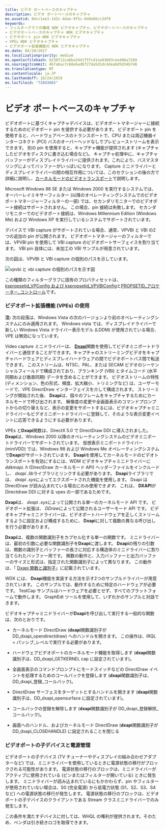 ```yaml
---
title: ビデオ ポートベースのキャプチャ
description: ビデオ ポートベースのキャプチャ
ms.assetid: 84cc1ee3-142c-4dae-9f5c-0dde66cc3df9
keywords:
- フィルターグラフの構成 WDK ビデオキャプチャ、ビデオポートベースのキャプチャ
- ビデオポートベースのキャプチャ WDK ビデオキャプチャ
- ビデオポート pin WDK ビデオキャプチャ
- VPEs WDK ビデオキャプチャ
- ビデオポート拡張機能の WDK ビデオキャプチャ
ms.date: 04/20/2017
ms.localizationpriority: medium
ms.openlocfilehash: 0238f12ca6ba2441f5fcd1ea93603cee406a7289
ms.sourcegitcommit: 4b7a6ac7c68e6ad6f27da5d1dc4deabd5d34b748
ms.translationtype: MT
ms.contentlocale: ja-JP
ms.lasthandoff: 10/24/2019
ms.locfileid: "72843665"
---
```

# <a name="video-port-based-capture"></a>ビデオ ポートベースのキャプチャ


ビデオポートに基づくキャプチャデバイスは、ビデオポートマネージャーに接続するためのビデオポート pin を提供する必要があります。 ビデオポート pin を使用すると、ハードウェアベースのトランスポートで、CPU または周辺機器インターコネクト (PCI) バスのオーバーヘッドなしでプレビューストリームを表示できます。 別の pin を使用すると、キャプチャ機能が提供されます (キャプチャしたビデオをディスクに書き込む場合など)。 キャプチャ処理中に、キャプチャバッファーがディスプレイドライバーに提供されます。これにより、バスマスタリングによってバッファーがいっぱいになります。 Capture ミニドライバーとディスプレイドライバーの間の相互作用については、このセクションの後の方で詳細に説明し、[カーネルモードのビデオトランスポート](https://docs.microsoft.com/windows-hardware/drivers/display/kernel-mode-video-transport)で説明します。

Microsoft Windows 98 SE または Windows 2000 を実行するシステムでは、オーバーレイミキサーフィルター (以降のオペレーティングシステムでのビデオポートマネージャーフィルターの一部) では、セカンダリモニターでのビデオポート接続はサポートされません。 この場合、pin 接続は失敗します。 セカンダリモニターでのビデオポート接続は、Windows Millennium Edition (Windows Me) および Windows XP を実行しているシステムでサポートされています。

デバイスで VBI capture がサポートされている場合、通常、VPVBI と VBI の2つの追加の pin が公開されます。 ビデオポートマネージャーのフィルターでは、VPVBI pin を使用して VBI capture のビデオポートサーフェイスを割り当てます。 VBI pin 自体には、未加工の VBI サンプルが用意されています。

次の図は、VPVBI と VBI capture の個別のパスを示しています。

![vpvbi と vbi capture の個別のパスを示す図](images/video-port-capture.gif)

この種類のフィルターグラフに固有のプロパティセットは、 [kspropsetid\_VPConfig および kspropsetid\_VPVBIConfig](https://docs.microsoft.com/windows-hardware/drivers/stream/kspropsetid-vpconfig-and-kspropsetid-vpvbiconfig)と[PROPSETID\_アロケーター\_コントロール](https://docs.microsoft.com/windows-hardware/drivers/stream/propsetid-allocator-control)です。

### <a name="using-the-video-port-extensions-vpes"></a>ビデオポート拡張機能 (VPEs) の使用

**注:** 次の段落は、Windows Vista の次のバージョンより前のオペレーティングシステムにのみ適用されます。 Windows vista では、ディスプレイドライバーで新しい Windows Vista ドライバー表示モデル (LDDM) が使用されている場合、VPE は無効になっています。

Video capture ミニドライバーは、 [**Dxapi**](https://docs.microsoft.com/windows-hardware/drivers/ddi/dxapi/nf-dxapi-dxapi)関数を使用してビデオミニポートドライバーと通信することができます。キャプチャのストリーミングビデオをキャプチャハードウェアとディスプレイハードウェアの間でビデオポートバス間で転送できます。 このストリームは、NTSC、PAL、または SECAM ビデオのシーケンシャルフィールドで構成されており、ブランキング (VBI) とタイムコード (水平同期および垂直同期) データを含めることができます。 ビデオストリームの特性 (ディメンション、色の形式、頻度、拡大縮小、トリミングなど) は、ユーザーモードで、VPE DirectDraw インターフェイスを介して構成されます。 ストリーミングが開始された後、 **Dxapi**は、個々のフレームをキャプチャするためにカーネルモードで呼び出されます。 解像度の変更や全画面表示のコマンドプロンプトからの切り替えなど、表示の変更をサポートするには、ビデオキャプチャミニドライバーもビデオミニポートドライバーに登録して、そのような表示変更イベントに応答できるようにする必要があります。

VPEs と**Dxapi**関数は、DirectX 5.0 で DirectDraw DDI に導入されました。 **Dxapi**は、Windows 2000 以降のオペレーティングシステムのビデオミニポートドライバーでサポートされています。 仮想表示ミニポートドライバー (miniVDD) では、Windows 98 および Windows Me オペレーティングシステムで**Dxapi**がサポートされています。 **Dxapi**を使用してカーネルモードのビデオトランスポートを有効にするには、WDM ビデオキャプチャミニドライバーに*ddkmapi. h* (DirectDraw カーネルモード API) ヘッダーファイルをインクルードし、 *dxapi .lib*ライブラリとリンクする必要があります。 **Dxapi**ライブラリでは、 *dxapi .sys*によってエクスポートされた機能を使用します。 Dxapi は DirectDraw が読み込まれている場合にのみ使用でき*ます。* これは、 **DXAPI**が Directdraw DDI に対する vpes の一部であるためです。

**Dxapi**は、 *dxapi .sys*によって公開される単一のカーネルモード API です。 ビデオポート拡張は、 *DDraw*によって公開されるユーザーモード API です。 ビデオキャプチャミニドライバーは、ビデオポートハードウェアを正しくストリームするように設定および構成するために、 **Dxapi**に対して複数の異なる呼び出しを行う必要があります。

**Dxapi**は、複数の関数識別子をカプセル化する単一の関数です。 ミニドライバーは、最初の引数に必要な関数識別子を**Dxapi**に渡します。 **Dxapi**の残りの引数は、関数の識別子とバッファーの長さに対応する構造体のミニドライバーに割り当てられたバッファー用です。 関数の動作と、入力バッファーと出力バッファーのサイズと形式は、指定された関数識別子によって異なります。 この動作は、「 [Dxapi 関数と識別子](https://docs.microsoft.com/windows-hardware/drivers/ddi/index)」に記載されています。

WDK には、 **Dxapi**機能を実装する方法を示す2つのサンプルドライバーが用意されています。 このサンプルでは、動作するために特定のハードウェアが必要です。 TestCap サンプルはハードウェアを必要とせず、すべてのプラットフォームで動作します。 GraphEdt ツールを使用して、いずれかのサンプルと対話できます。

ビデオキャプチャミニドライバーが**Dxapi**を呼び出して実行する一般的な関数は、次のとおりです。

-   カーネルモード DirectDraw (**dxapi**関数識別子が DD\_dxapi\_opendirectdraw) へのハンドルを開きます。 この操作は、IRQL = パッシブ\_レベルで実行する必要があります。

-   ハードウェアビデオポートのカーネルモード機能を取得します (**dxapi**関数識別子は、DD\_dxapi\_GETKERNEL cap に設定されています)。

-   全画面表示のコマンドプロンプトにモードスイッチなどの DirectDraw イベントを処理するためのコールバックを登録します (**dxapi**関数識別子は、DD\_dxapi\_登録\_コールバック)。

-   DirectDraw サーフェスをターゲットとするハンドルを開きます (**dxapi**関数識別子は、DD\_dxapi\_opensurface に設定されています)。

-   コールバックの登録を解除します (**dxapi**関数識別子が DD\_dxapi\_登録解除\_コールバック)。

-   画面へのハンドル、およびカーネルモード DirectDraw (**dxapi**関数識別子が DD\_dxapi\_CLOSEHANDLE) に設定されることを閉じる

### <a name="video-port-child-devices-and-power-management"></a>ビデオポートの子デバイスと電源管理

ビデオポートの子デバイス (TV チューナーやディスプレイの組み合わせアダプターなど) では、ミニドライバーを使用しているときに電源状態の移行がブロックされる可能性があります。 電源状態の移行のブロックは、ミニドライバーがアクティブに使用されている (ピンまたはフィルターが開いている) ときに発生します。 ミニドライバーが読み込まれているにもかかわらず、pin やフィルターが使用されていない場合は、S0 (完全電源) から低電力状態 (S1、S2、S3、S4 など) への電源状態の移行が発生します。 電源状態の移行のブロックは、ビデオポートの子デバイスのクライアントである Stream クラスミニドライバーでのみ発生します。

この条件を満たすデバイスに対しては、WHQL の権利が提供されます。そのため、ベンダは引き続きロゴを取得できます。

 

 




